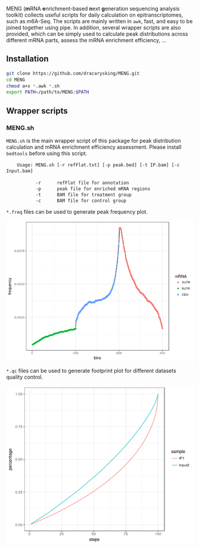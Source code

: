 
MENG (**m**RNA **e**nrichment-based **n**ext **g**eneration sequencing analysis toolkit) collects useful scripts for daily calculation on epitranscriptomes, such as m6A-Seq. The scripts are mainly written in `awk`, fast, and easy to be joined together using pipe. In addition, several wrapper scripts are also provided, which can be simply used to calculate peak distributions across different mRNA parts, assess the mRNA enrichment efficiency, ... 

## Installation
```bash
git clone https://github.com/dracarysking/MENG.git
cd MENG
chmod a+x *.awk *.sh
export PATH=/path/to/MENG:$PATH
```
## Wrapper scripts

### MENG.sh
`MENG.sh` is the main wrapper script of this package for peak distribution calculation and mRNA enrichment efficiency assessment. Please install `bedtools` before using this script.

```
    Usage: MENG.sh [-r refFlat.txt] [-p peak.bed] [-t IP.bam] [-c Input.bam]

           -r      refFlat file for annotation
           -p      peak file for enriched mRNA regions
           -t      BAM file for treatment group
           -c      BAM file for control group
```

`*.freq` files can be used to generate peak frequency plot. 

![peak_frequency_plot](https://github.com/dracarysking/MENG/blob/master/PNG_Peak.png)

`*.qc` files can be used to generate footprint plot for different datasets quality control.

![footprint](https://github.com/dracarysking/MENG/blob/master/PNG_QC.png)
